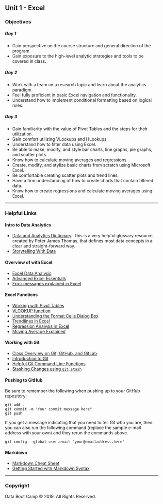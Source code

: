 ## Unit 1 - Excel

### Objectives

##### Day 1
* Gain perspective on the course structure and general direction of the program.
* Gain exposure to the high-level analytic strategies and tools to be covered in class.

##### Day 2
* Work with a team on a research topic and learn about the analytics paradigm.
* Feel fully proficient in basic Excel navigation and functionality.
* Understand how to implement conditional formatting based on logical rules.

##### Day 3
* Gain familiarity with the value of Pivot Tables and the steps for their utilization.
* Gain comfort utilizing VLookups and HLookups
* Understand how to filter data using Excel.
* Be able to make, modify, and style bar charts, line graphs, pie graphs, and scatter plots.
* Know how to calculate moving averages and regressions.
* Create, modify, and stylize basic charts from scratch using Microsoft Excel.
* Be comfortable creating scatter plots and trend lines.
* Have a firm understanding of how to create charts that contain filtered data.
* Know how to create regressions and calculate moving averages using Excel.

- - -

### Helpful Links

#### Intro to Data Analytics
* [Data and Analytics Dictionary](https://peterjamesthomas.com/data-and-analytics-dictionary/): This is a very helpful glossary resource, created by Peter James Thomas, that defines most data concepts in a clear and straight-forward way.
* [Storytelling With Data](http://www.storytellingwithdata.com/)

#### Overview of with Excel
* [Excel Data Analysis](https://www.wiley.com/WileyCDA/WileyTitle/productCd-1118517148,miniSiteCd-BSG.html)
* [Advanced Excel Essentials](https://www.apress.com/us/book/9781484207352)
* [Error messages explained in Excel](https://www.dummies.com/software/microsoft-office/excel/excel-error-messages-to-get-to-know)

#### Excel Functions
* [Working with Pivot Tables](https://support.office.com/en-us/article/create-a-pivottable-to-analyze-worksheet-data-a9a84538-bfe9-40a9-a8e9-f99134456576)
* [VLOOKUP function](https://support.office.com/en-us/article/vlookup-function-0bbc8083-26fe-4963-8ab8-93a18ad188a1)
* [Understanding the Format Cells Dialog Box](https://support.microsoft.com/en-us/help/264372/how-to-control-and-understand-settings-in-the-format-cells-dialog-box)
* [Trendlines in Excel](https://support.office.com/en-us/article/choosing-the-best-trendline-for-your-data-1bb3c9e7-0280-45b5-9ab0-d0c93161daa8)
* [Regression Analysis in Excel](https://www.statisticshowto.datasciencecentral.com/excel-regression-analysis-output-explained/)
* [Moving Average Explained](https://en.wikipedia.org/wiki/Moving_average)

#### Working with Git
* [Class Overview on Git, GitHub, and GitLab](https://gw.bootcampcontent.com/GW-Coding-Boot-Camp/GWU-ARL-DATA-PT-09-2019-U-C/blob/master/05-Helpful-Resources/git-101.md)
* [Introduction to Git](https://guides.github.com/activities/hello-world/)
* [Helpful Git Command Line Functions](https://www.git-tower.com/learn/git/ebook/en/command-line/appendix/command-line-101)
* [Stashing Changes using `git stash`](https://git-scm.com/docs/git-stash)

#### Pushing to GitHub
Be sure to remember the following when pushing up to your GitHub repository:
```
git add .
git commit -m "Your commit message here"
git push
```
If you get a message indicating that you need to tell Git who you are, then you can also run the following command (replace the sample e-mail address with your own) and they rerun the commands above.

`git config --global user.email "your@emailaddress.here"`

#### Markdown
* [Markdown Cheat Sheet](https://www.markdownguide.org/cheat-sheet)
* [Getting Started with Markdown Syntax](https://www.markdownguide.org/basic-syntax/)

- - -

### Copyright

Data Boot Camp © 2019. All Rights Reserved.
